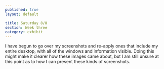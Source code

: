 ```yaml
---
published: true
layout: default

title: Saturday 8/8
section: Week three
category: exhibit
---
```


I have begun to go over my screenshots and re-apply ones that include my entire desktop, with all of the windows and information visible. Doing this might make it clearer how these images came about, but I am still unsure at this point as to how I can present these kinds of screenshots.
